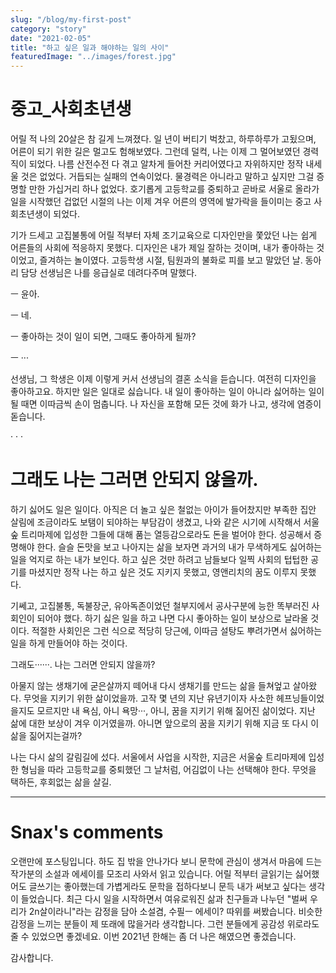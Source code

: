 ```yaml
---
slug: "/blog/my-first-post"
category: "story"
date: "2021-02-05"
title: "하고 싶은 일과 해야하는 일의 사이"
featuredImage: "../images/forest.jpg"
---
```


# 중고\_사회초년생

어릴 적 나의 20살은 참 길게 느껴졌다. 일 년이 버티기 벅찼고, 하루하루가 고됬으며, 어른이 되기 위한 길은 멀고도 험해보였다. 그런데 덜컥, 나는 이제 그 멀어보였던 경력직이 되었다. 나름 산전수전 다 겪고 알차게 들어찬 커리어였다고 자위하지만 정작 내세울 것은 없었다. 거듭되는 실패의 연속이었다. 물경력은 아니라고 말하고 싶지만 그걸 증명할 만한 가십거리 하나 없었다. 호기롭게 고등학교를 중퇴하고 곧바로 서울로 올라가 일을 시작했던 겁없던 시절의 나는 이제 겨우 어른의 영역에 발가락을 들이미는 중고 사회초년생이 되었다.

기가 드세고 고집불통에 어릴 적부터 자체 조기교육으로 디자인만을 쫓았던 나는 쉽게 어른들의 사회에 적응하지 못했다. 디자인은 내가 제일 잘하는 것이며, 내가 좋아하는 것이었고, 즐겨하는 놀이였다. 고등학생 시절, 팀원과의 불화로 피를 보고 말았던 날. 동아리 담당 선생님은 나를 응급실로 데려다주며 말했다.

ㅡ 윤아.

ㅡ 네.

ㅡ 좋아하는 것이 일이 되면, 그때도 좋아하게 될까?

ㅡ ···

선생님, 그 학생은 이제 이렇게 커서 선생님의 결혼 소식을 듣습니다. 여전히 디자인을 좋아하고요. 하지만 일은 일대로 싫습니다. 내 일이 좋아하는 일이 아니라 싫어하는 일이 될 때면 이따금씩 손이 멈춥니다. 나 자신을 포함해 모든 것에 화가 나고, 생각에 염증이 돋습니다.

· · ·

# 그래도 나는 그러면 안되지 않을까.

하기 싫어도 일은 일이다. 아직은 더 놀고 싶은 철없는 아이가 들어찼지만 부족한 집안 살림에 조금이라도 보탬이 되야하는 부담감이 생겼고, 나와 같은 시기에 시작해서 서울숲 트리마제에 입성한 그들에 대해 품는 열등감으로라도 돈을 벌어야 한다. 성공해서 증명해야 한다. 슬슬 돈맛을 보고 나아지는 삶을 보자면 과거의 내가 무색하게도 싫어하는 일을 억지로 하는 내가 보인다. 하고 싶은 것만 하려고 남들보다 일찍 사회의 텁텁한 공기를 마셨지만 정작 나는 하고 싶은 것도 지키지 못했고, 영앤리치의 꿈도 이루지 못했다.

기쎄고, 고집불통, 독불장군, 유아독존이었던 철부지에서 공사구분에 능한 똑부러진 사회인이 되어야 했다. 하기 싫은 일을 하고 나면 다시 좋아하는 일이 보상으로 날라올 것이다. 적절한 사회인은 그런 식으로 적당히 당근에, 이따금 설탕도 뿌려가면서 싫어하는 일을 하게 만들어야 하는 것이다.

그래도······. 나는 그러면 안되지 않을까?

아물지 않는 생채기에 굳은살까지 떼어내 다시 생채기를 만드는 삶을 들쳐엎고 살아왔다. 무엇을 지키기 위한 삶이었을까. 고작 몇 년의 지난 유년기이자 사소한 헤프닝들이었을지도 모르지만 내 욕심, 아니 욕망···, 아니, 꿈을 지키기 위해 짊어진 삶이었다. 지난 삶에 대한 보상이 겨우 이거였을까. 아니면 앞으로의 꿈을 지키기 위해 지금 또 다시 이 삶을 짊어지는걸까?

나는 다시 삶의 갈림길에 섰다. 서울에서 사업을 시작한, 지금은 서울숲 트리마제에 입성한 형님을 따라 고등학교를 중퇴했던 그 날처럼, 어김없이 나는 선택해야 한다. 무엇을 택하든, 후회없는 삶을 살길.

---

# Snax's comments

오랜만에 포스팅입니다. 하도 집 밖을 안나가다 보니 문학에 관심이 생겨서 마음에 드는 작가분의 소설과 에세이를 모조리 사와서 읽고 있습니다. 어릴 적부터 글읽기는 싫어했어도 글쓰기는 좋아했는데 가볍게라도 문학을 접하다보니 문득 내가 써보고 싶다는 생각이 들었습니다. 최근 다시 일을 시작하면서 여유로워진 삶과 친구들과 나누던 "벌써 우리가 2n살이라니"라는 감정을 담아 소설겸, 수필ㅡ 에세이? 따위를 써봤습니다. 비슷한 감정을 느끼는 분들이 제 또래에 많을거라 생각합니다. 그런 분들에게 공감성 위로라도 줄 수 있었으면 좋겠네요. 이번 2021년 한해는 좀 더 나은 해였으면 좋겠습니다.

감사합니다.

